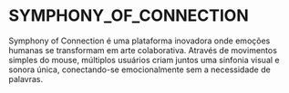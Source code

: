 # SYMPHONY_OF_CONNECTION
Symphony of Connection é uma plataforma inovadora onde emoções humanas se transformam em arte colaborativa. Através de movimentos simples do mouse, múltiplos usuários criam juntos uma sinfonia visual e sonora única, conectando-se emocionalmente sem a necessidade de palavras.
